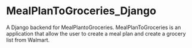# MealPlanToGroceries_Django
A Django backend for MealPlantoGroceries. MealPlanToGroceries is an application that allow the user to create a meal plan and create a grocery list from Walmart.
